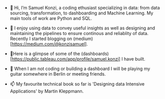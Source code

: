- 👋 Hi, I’m Samuel Konzi, a coding ethusiast specializing in data: from data sourcing, transformation, to dashboarding and Machine Learning. My main tools of work are Python and SQL.

- 👀 I enjoy using data to convey useful insights as well as designing and maintaining the pipelines to ensure continous and reliablity of data. Recently I started blogging on (medium)[https://medium.com/@konzisamuel].

- 🌱Here is a glimpse of some of the (dashboards)[https://public.tableau.com/app/profile/samuel.konzi] I have built. 

- 💞️ When I am not coding or building a dashboard I will be playing my guitar somewhere in Berlin or meeting friends. 

- 📫 My favourite technical book so far is 'Designing data Intensive Applications' by Martin Kleppmann.

<!---
Konzisam/Konzisam is a ✨ special ✨ repository because its `README.md` (this file) appears on your GitHub profile.
You can click the Preview link to take a look at your changes.
--->
